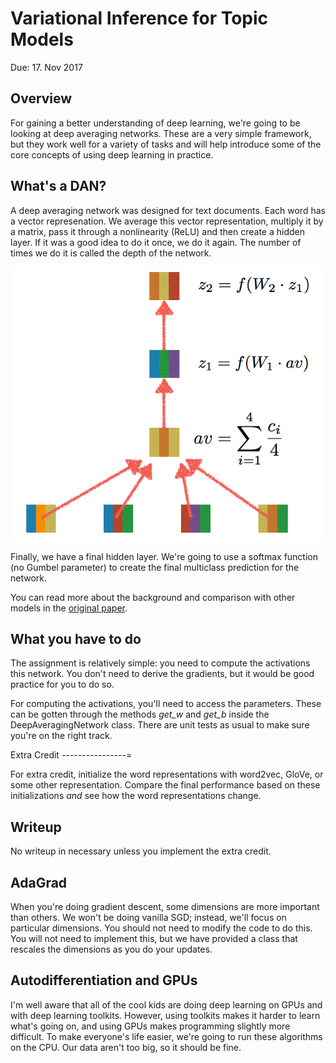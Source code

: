 Variational Inference for Topic Models
=

Due: 17. Nov 2017

Overview
--------

For gaining a better understanding of deep learning, we're going to be
looking at deep averaging networks.  These are a very simple
framework, but they work well for a variety of tasks and will help
introduce some of the core concepts of using deep learning in
practice.

What's a DAN?
----------------

A deep averaging network was designed for text documents.  Each word
has a vector represenation.  We average this vector representation,
multiply it by a matrix, pass it through a nonlinearity (ReLU) and
then create a hidden layer.  If it was a good idea to do it once, we
do it again.  The number of times we do it is called the depth of the
network.

![DAN schematic](dan.png "DAN schematic")

Finally, we have a final hidden layer.  We're going to use a softmax
function (no Gumbel parameter) to create the final multiclass
prediction for the network.

You can read more about the background and comparison with other
models in the [original
paper](https://cs.umd.edu/~miyyer/pubs/2015_acl_dan.pdf).

What you have to do
----------------

The assignment is relatively simple: you need to compute the
activations this network.  You don't need to derive the gradients, but
it would be good practice for you to do so.

For computing the activations, you'll need to access the parameters.
These can be gotten through the methods *get_w* and *get_b* inside the
DeepAveragingNetwork class.  There are unit tests as usual to make sure you're
on the right track.

Extra Credit
----------------=

For extra credit, initialize the word representations with word2vec,
GloVe, or some other representation.  Compare the final performance
based on these initializations *and* see how the word representations
change.

Writeup
----------------

No writeup in necessary unless you implement the extra credit.

AdaGrad
----------------

When you're doing gradient descent, some dimensions are more important
than others.  We won't be doing vanilla SGD; instead, we'll focus on
particular dimensions.  You should not need to modify the code to do
this.  You will not need to implement this, but we have provided a
class that rescales the dimensions as you do your updates.

Autodifferentiation and GPUs
----------------

I'm well aware that all of the cool kids are doing deep learning on
GPUs and with deep learning toolkits.  However, using toolkits makes
it harder to learn what's going on, and using GPUs makes programming
slightly more difficult.  To make everyone's life easier, we're going
to run these algorithms on the CPU.  Our data aren't too big, so it
should be fine.
